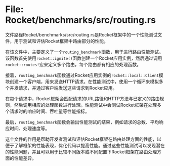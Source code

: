 # File: Rocket/benchmarks/src/routing.rs

文件路径Rocket/benchmarks/src/routing.rs是Rocket框架中的一个性能测试文件，用于测试和评估Rocket框架中路由部分的性能。

在该文件中，主要定义了一个`routing_benchmark`函数，用于进行路由性能测试。该函数首先使用`rocket::ignite()`函数创建一个Rocket应用实例，然后通过调用`rocket::routes!`宏来定义多个路由，每个路由都有相应的处理函数。

接着，`routing_benchmark`函数通过Rocket应用实例的`rocket::local::Client`模块创建一个客户端，用来发送HTTP请求。在性能测试中，使用一个循环来模拟多个并发请求，并通过客户端发送这些请求到Rocket应用。

在每个请求中，Rocket框架会匹配请求的URL路径和HTTP方法与已定义的路由规则，然后调用相应的处理函数进行处理。性能测试中会测试Rocket框架在处理多个请求时的响应时间、吞吐量等性能指标。

最后，`routing_benchmark`函数会输出性能测试的结果，例如请求的总数、平均响应时间、处理速度等。

这个文件的作用是帮助开发者测试和评估Rocket框架在路由处理方面的性能，以便于了解框架的性能表现，优化代码以提高性能。通过这些性能测试可以发现潜在的性能问题，并且可以用于比较不同版本或不同配置下Rocket框架在路由处理方面的性能差异。

